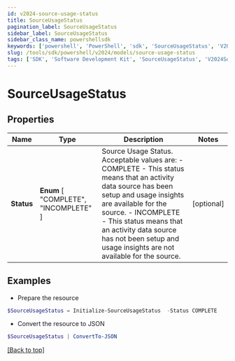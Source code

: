 ```yaml
---
id: v2024-source-usage-status
title: SourceUsageStatus
pagination_label: SourceUsageStatus
sidebar_label: SourceUsageStatus
sidebar_class_name: powershellsdk
keywords: ['powershell', 'PowerShell', 'sdk', 'SourceUsageStatus', 'V2024SourceUsageStatus'] 
slug: /tools/sdk/powershell/v2024/models/source-usage-status
tags: ['SDK', 'Software Development Kit', 'SourceUsageStatus', 'V2024SourceUsageStatus']
---
```



# SourceUsageStatus

## Properties

Name | Type | Description | Notes
------------ | ------------- | ------------- | -------------
**Status** |  **Enum** [  "COMPLETE",    "INCOMPLETE" ] | Source Usage Status. Acceptable values are:   - COMPLETE       - This status means that an activity data source has been setup and usage insights are available for the source.   - INCOMPLETE       - This status means that an activity data source has not been setup and usage insights are not available for the source. | [optional] 

## Examples

- Prepare the resource
```powershell
$SourceUsageStatus = Initialize-SourceUsageStatus  -Status COMPLETE
```

- Convert the resource to JSON
```powershell
$SourceUsageStatus | ConvertTo-JSON
```


[[Back to top]](#) 

